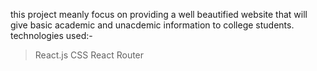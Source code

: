this project meanly focus on providing a well beautified website that will give basic academic and unacdemic information to college students.
technologies used:-
> React.js
> CSS
> React Router